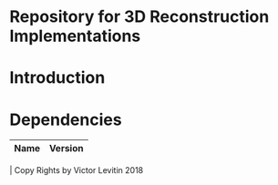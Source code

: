 Repository for 3D Reconstruction Implementations
================================================
# Introduction

# Dependencies
|Name|Version|
|-|-|
|
Copy Rights by Victor Levitin 2018